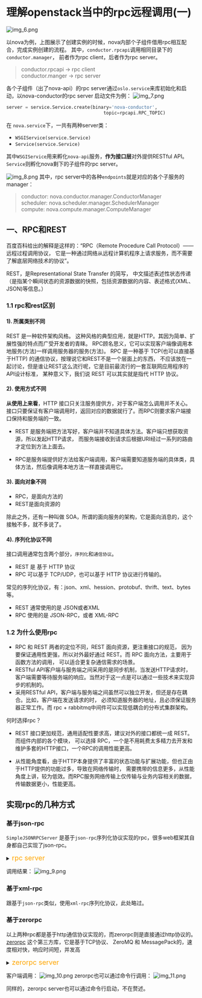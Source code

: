 # 理解openstack当中的rpc远程调用(一)

![img_6.png](img_6.png)

以nova为例，上图展示了创建实例的时候，nova内部个子组件借用rpc相互配合，完成实例创建的流程。
其中，`conductor.rpcapi`调用相同目录下的`conductor.manager`， 前者作为rpc client，后者作为rpc server。

> conductor.rpcapi -> rpc client    
> conductor.manger -> rpc server

各个子组件（出了nova-api）的rpc server通过`oslo.service`来库初始化和启动，以nova-conductor的rpc server
启动文件为例：
![img_7.png](img_7.png)

```python
server = service.Service.create(binary='nova-conductor',
                                    topic=rpcapi.RPC_TOPIC)
```

在 `nova.service`下，一共有两种server类：
- `WSGIService(service.Service)`
- `Service(service.Service)`

其中`WSGIService`用来孵化`nova-api`服务，**作为接口层**对外提供RESTful API。
`Service`则孵化nova剩下的子组件的rpc server。

![img_8.png](img_8.png)
其中，rpc server中的各种`endpoints`就是对应的各个子服务的manager：
> conductor: nova.conductor.manager.ConductorManager    
> scheduler: nova.scheduler.manager.SchedulerManager    
> compute: nova.compute.manager.ComputeManager  

## 一、RPC和REST

百度百科给出的解释是这样的：“RPC（Remote Procedure Call Protocol）——远程过程调用协议，
它是一种通过网络从远程计算机程序上请求服务，而不需要了解底层网络技术的协议”。

REST，是Representational State Transfer 的简写，
中文描述表述性状态传递（是指某个瞬间状态的资源数据的快照，包括资源数据的内容、表述格式(XML、JSON)等信息。）

### 1.1 rpc和rest区别

#### 1). 所属类别不同
REST 是一种软件架构风格。 这种风格的典型应用，就是HTTP。其因为简单、扩展性强的特点而广受开发者的青睐。
RPC顾名思义，它可以实现客户端像调用本地服务(方法)一样调用服务器的服务(方法)。
RPC 是一种基于 TCP(也可以直接基于HTTP) 的通信协议，按理说它和REST不是一个层面上的东西，
不应该放在一起讨论，但是谁让REST这么流行呢，它是目前最流行的一套互联网应用程序的API设计标准，
某种意义下，我们说 REST 可以其实就是指代 HTTP 协议。

#### 2). 使用方式不同

**从使用上来看**，HTTP 接口只关注服务提供方，对于客户端怎么调用并不关心。
接口只要保证有客户端调用时，返回对应的数据就行了。而RPC则要求客户端接口保持和服务端的一致。

* REST 是服务端把方法写好，客户端并不知道具体方法。客户端只想获取资源，所以发起HTTP请求，
  而服务端接收到请求后根据URI经过一系列的路由才定位到方法上面去。
  
* RPC是服务端提供好方法给客户端调用，客户端需要知道服务端的具体类，具体方法，然后像调用本地方法一样直接调用它。

#### 3). 面向对象不同

* RPC，是面向方法的
* REST是面向资源的
  
除此之外，还有一种叫做 SOA，所谓的面向服务的架构，它是面向消息的，这个接触不多，就不多说了。

#### 4). 序列化协议不同
接口调用通常包含两个部分，`序列化`和`通信协议`。

* REST 是 基于 HTTP 协议
* RPC 可以基于 TCP/UDP，也可以基于 HTTP 协议进行传输的。

常见的序列化协议，有：json、xml、hession、protobuf、thrift、text、bytes等。

* REST 通常使用的是 JSON或者XML
* RPC 使用的是 JSON-RPC，或者 XML-RPC

### 1.2 为什么使用rpc

* RPC 和 REST 两者的定位不同，REST 面向资源，更注重接口的规范，
  因为要保证通用性更强，所以对外最好通过 REST。而 RPC 面向方法，主要用于函数方法的调用，
  可以适合更复杂通信需求的场景。
* RESTful API客户端与服务端之间采用的是同步机制，当发送HTTP请求时，
  客户端需要等待服务端的响应。当然对于这一点是可以通过一些技术来实现异步的机制的。
* 采用RESTful API，客户端与服务端之间虽然可以独立开发，但还是存在耦合。比如，客户端在发送请求的时，
  必须知道服务器的地址，且必须保证服务器正常工作。而 rpc + rabbitmq中间件可以实现低耦合的分布式集群架构。
  
何时选择rpc？

* REST 接口更加规范，通用适配性要求高，建议对外的接口都统一成 REST。而组件内部的各个模块，
  可以选择 RPC，一个是不用耗费太多精力去开发和维护多套的HTTP接口，一个RPC的调用性能更高。
  
* 从性能角度看，由于HTTP本身提供了丰富的状态功能与扩展功能，但也正由于HTTP提供的功能过多，导致在网络传输时，
  需要携带的信息更多，从性能角度上讲，较为低效。而RPC服务网络传输上仅传输与业务内容相关的数据，
  传输数据更小，性能更高。
  
## 实现rpc的几种方式
### 基于json-rpc
`SimpleJSONRPCServer` 是基于`json-rpc`序列化协议实现的rpc，很多web框架其自身都自己实现了json-rpc。
<details> 
<summary><font size="4" color="orange">rpc server</font></summary>

```python
from jsonrpclib.SimpleJSONRPCServer import SimpleJSONRPCServer

class cal(object):
    
    print("successfully received message!")
    add = lambda self, x, y: x + y
    sub = lambda self, x, y: x - y
    div = lambda self, x, y: x / y
    mul = lambda self, x, y: x * y

obj = cal()
server = SimpleJSONRPCServer(('localhost', 8080))
server.register_instance(obj)
print("RPC server started!")
server.serve_forever()
```

</details>

调用结果：
![img_9.png](img_9.png)

### 基于xml-rpc
跟基于`json-rpc`类似，使用`xml-rpc`序列化协议，此处略过。

### 基于zerorpc
以上两种rpc都是基于http通信协议实现的，而zerorpc则是直接通过http协议的。   
[zerorpc](https://github.com/0rpc/zerorpc-python)
这个第三方库，它是基于TCP协议、 ZeroMQ 和 MessagePack的，速度相对快，响应时间短，并发高

<details> 
<summary><font size="4" color="orange">zerorpc server</font></summary>

```python
import zerorpc

class cal(object):

    echo = lambda self, name: "Nice to meet you, %s" % name
    add = lambda self, x, y: x + y
    sub = lambda self, x, y: x - y
    div = lambda self, x, y: x / y
    mul = lambda self, x, y: x * y

s = zerorpc.Server(cal())
s.bind("tcp://0.0.0.0:4242")
print("Zerorpc started...")
s.run()
```
</details>

客户端调用：
![img_10.png](img_10.png)
zerorpc也可以通过命令行调用：
![img_11.png](img_11.png)

同样的，zerorpc server也可以通过命令行启动，不在赘述。



